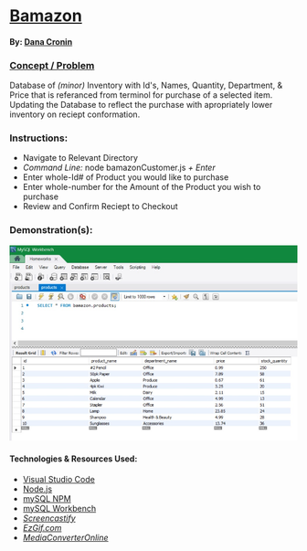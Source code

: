 # [Bamazon]()
#### By: [Dana Cronin](decronin.github.io)

### [Concept / Problem](https://github.com/UCF-Coding-Boot-Camp/UCF-LKM-FSF-PT-08-2019-U-C/blob/master/12-mysql/02-Homework/Instructions/homework_instructions.md)
Database of _(minor)_ Inventory with Id's, Names, Quantity, Department, & Price that is referanced from terminol for purchase of a selected item. Updating the Database to reflect the purchase with apropriately lower inventory on reciept conformation.

### Instructions:
- Navigate to Relevant Directory
- _Command Line:_ node bamazonCustomer.js _+ Enter_
- Enter whole-Id# of Product you would like to purchase
- Enter whole-number for the Amount of the Product you wish to purchase
- Review and Confirm Reciept to Checkout

### Demonstration(s):
![Starting sqlDatabase SS](./media/bamazon-db.jpg)

#### Technologies & Resources Used:
* [Visual Studio Code](https://code.visualstudio.com/)
* [Node.js](https://nodejs.org/en/)
* [mySQL NPM](https://www.npmjs.com/package/mysql)
* [mySQL Workbench](https://dev.mysql.com/downloads/windows/installer/5.7.html)
* _[Screencastify](https://www.screencastify.com/)_
* _[EzGif.com](https://ezgif.com/)_
* _[MediaConverterOnline](https://www.mediaconverteronline.com/)_
